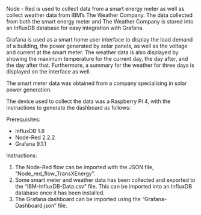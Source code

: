 Node - Red is used to collect data from a smart energy meter as well as collect weather data from IBM’s The Weather Company. The data collected from both the smart energy meter and The Weather Company is stored into an InfluxDB database for easy integration with Grafana.

Grafana is used as a smart home user interface to display the load demand of a building, the power generated by solar panels, as well as the voltage and current at the smart meter. The weather data is also displayed by showing the maximum temperature for the current day, the day after, and the day after that. Furthermore, a summary for the weather for three days is displayed on the interface as well. 

The smart meter data was obtained from a company specialising in solar power generation.

The device used to collect the data was a Raspberry Pi 4, with the instructions to generate the dashboard as follows:

Prerequisites:
- InfluxDB 1.8
- Node-Red 2.2.2
- Grafana 9.1.1

Instructions:
1. The Node-Red flow can be imported with the JSON file, “Node_red_flow_TransXEnergy”. 
2. Some smart meter and weather data has been collected and exported to the “IBM-InfluxDB-Data.csv” file. This can be imported into an InfluxDB database once it has been installed.
3. The Grafana dashboard can be imported using the “Grafana-Dashboard.json” file.

